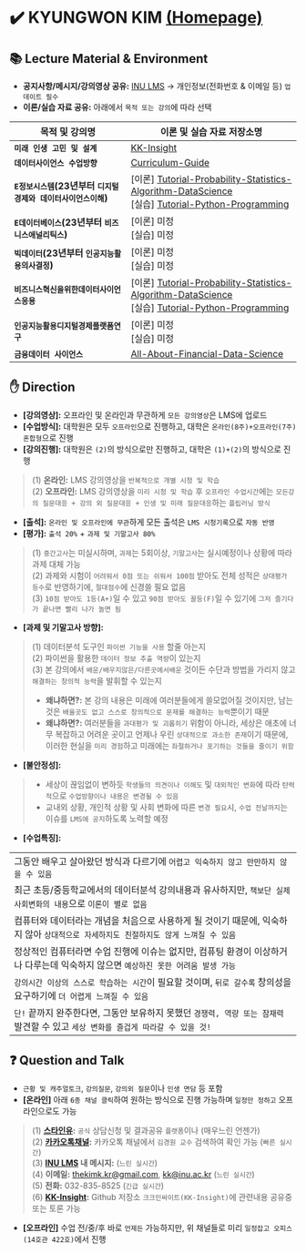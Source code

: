 # ✔️ KYUNGWON KIM [(Homepage)](https://sites.google.com/view/thekimk)
## 📚 Lecture Material & Environment
- **공지사항/메시지/강의영상 공유:** [INU LMS](http://cyber.inu.ac.kr/) $\rightarrow$ 개인정보(전화번호 & 이메일 등) `업데이트 필수`
- **이론/실습 자료 공유:** 아래에서 `목적 또는 강의`에 따라 선택

| 목적 및 강의명 | 이론 및 실습 자료 저장소명 |
|---|---|
| **`미래 인생 고민 및 설계`** | [KK-Insight](https://github.com/thekimk/KK-Insight) |
| **`데이터사이언스 수업방향`** | [Curriculum-Guide](https://github.com/thekimk/Curriculum-Guide) |
| **`E정보시스템`(23년부터 `디지털경제와 데이터사이언스이해`)** | [이론] [Tutorial-Probability-Statistics-Algorithm-DataScience](https://github.com/thekimk/Tutorial-Probability-Statistics-Algorithm-DataScience) <br> [실습] [Tutorial-Python-Programming](https://github.com/thekimk/Tutorial-Python-Programming) |
| **`E데이터베이스`(23년부터 `비즈니스애널리틱스`)** | [이론] 미정 <br> [실습] 미정 |
| **`빅데이터`(23년부터 `인공지능활용의사결정`)** | [이론] 미정 <br> [실습] 미정 |
| **`비즈니스혁신을위한데이터사이언스응용`** | [이론] [Tutorial-Probability-Statistics-Algorithm-DataScience](https://github.com/thekimk/Tutorial-Probability-Statistics-Algorithm-DataScience) <br> [실습] [Tutorial-Python-Programming](https://github.com/thekimk/Tutorial-Python-Programming) |
| **`인공지능활용디지털경제플랫폼연구`** | [이론] 미정 <br> [실습] 미정 |
| **`금융데이터 사이언스`** | [All-About-Financial-Data-Science](https://github.com/thekimk/All-About-Financial-Data-Science) |

## ✋ Direction 
- **[강의영상]:** 오프라인 및 온라인과 무관하게 `모든 강의영상`은 LMS에 업로드   
- **[수업방식]:** 대학원은 모두 `오프라인`으로 진행하고, 대학은 `온라인(8주)+오프라인(7주) 혼합형`으로 진행    
- **[강의진행]:** 대학원은 `(2)`의 방식으로만 진행하고, 대학은 `(1)+(2)`의 방식으로 진행    
>
> (1) **온라인:** LMS 강의영상을 `반복적으로 개별 시청 및 학습`        
> (2) **오프라인:** LMS 강의영상을 `미리 시청 및 학습` 후 `오프라인 수업시간`에는 `모든강의 질문대응 + 강의 외 질문대응 + 인생 및 미래 질문대응`하는 `플립러닝 방식`        
- **[출석]:** `온라인 및 오프라인에 무관`하게 모든 출석은 `LMS 시청기록`으로 `자동 반영`     
- **[평가]:** `출석 20%` + `과제 및 기말고사 80%`
>
> (1) `중간고사`는 미실시하며, `과제`는 5회이상, `기말고사`는 실시예정이나 상황에 따라 과제 대체 가능    
> (2) 과제와 시험이 `어려워서 0점 또는 쉬워서 100점` 받아도 전체 성적은 `상대평가 등수`로 반영하기에, `절대점수`에 신경쓸 필요 없음     
> (3) `10점 받아도 1등(A+)`일 수 있고 `90점 받아도 꼴등(F)`일 수 있기에 `그저 즐기다가 끝나면 빨리 나가 놀면 됨`     
- **[과제 및 기말고사 방향]:**       
>
> (1) 데이터분석 도구인 `파이썬 기능을 사용` 할줄 아는지    
> (2) 파이썬을 활용한 `데이터 정보 추출 역량`이 있는지    
> (3) 본 강의에서 `배운/배우지않은/다른곳에서배운` 것이든 수단과 방법을 가리지 않고 `해결하는 창의적 능력`을 발휘할 수 있는지    
> - **왜냐하면?:** 본 강의 내용은 미래에 여러분들에게 쓸모없어질 것이지만, 남는 것은 `배울곳도 없고 스스로 창의적으로 문제를 해결하는 능력`뿐이기 때문
> - **왜냐하면?:** 여러분들을 `과대평가 및 괴롭히기` 위함이 아니라, 세상은 애초에 너무 복잡하고 어려운 곳이고 언제나 우린 `상대적으로 과소한 존재`이기 때문에, 이러한 현실을 `미리 경험`하고 미래에는 `좌절하거나 포기하는 것들을 줄이기 위함`    
- **[불안정성]:** 
>
> - 세상이 끊임없이 변하듯 `학생들의 의견이나 이해도` 및 `대외적인 변화`에 따라 `탄력적`으로 `수업방향이나 내용은 변경될 수 있음`
> - 교내외 상황, 개인적 상황 및 사회 변화에 따른 `변경 필요`시, `수업 전날까지`는 이슈를 `LMS에 공지`하도록 노력할 예정
- **[수업특징]:** 

| |
|---|
| 그동안 배우고 살아왔던 방식과 다르기에 `어렵고 익숙하지 않고 만만하지 않을 수 있음`  |
| 최근 초등/중등학교에서의 데이터분석 강의내용과 유사하지만, `책보단 실제 사회변화의 내용`으로 `이론이 별로 없음` |
| 컴퓨터와 데이터라는 개념을 처음으로 사용하게 될 것이기 때문에, 익숙하지 않아 `상대적으로 자세하지도 친절하지도 않게 느껴질 수 있음` |
| 정상적인 컴퓨터라면 수업 진행에 이슈는 없지만, 컴퓨팅 환경이 이상하거나 다루는데 익숙하지 않으면 `예상하진 못한 어려움 발생 가능` |
| `강의시간 이상의 스스로 학습하는 시간`이 필요할 것이며, `뒤로 갈수록` 창의성을 요구하기에 `더 어렵게 느껴질 수 있음`  |
| `단!` 끝까지 완주한다면, 그동안 보유하지 못했던 `경쟁력, 역량 또는 잠재력` 발견할 수 있고 `세상 변화를 즐겁게 따라갈 수 있을 것!` |

## ❓ Question and Talk    
- `근황 및 캐주얼토크`, `강의질문`, `강의외 질문`이나 `인생 면담` 등 포함    
- **[온라인]** 아래 `6종 채널 클릭`하여 원하는 방식으로 진행 가능하며 `일정만 정하고` 오프라인으로도 가능    
>
> (1) **[스타인유](https://starinu.inu.ac.kr/index.do):** `공식` 상담신청 및 결과공유 `플랫폼`이나 (매우느린 언젠가)  
> (2) **[카카오톡채널](http://pf.kakao.com/_Exfqqb):** 카카오톡 채널에서 `김경원 교수` 검색하여 확인 가능 (`빠른 실시간`)    
> (3) **[INU LMS](http://cyber.inu.ac.kr/) 내 메시지:** (`느린 실시간`)         
> (4) **이메일:** thekimk.kr@gmail.com, kk@inu.ac.kr (`느린 실시간`)        
> (5) **전화:** 032-835-8525 (`긴급 실시간`)        
> (6) **[KK-Insight](https://github.com/thekimk/KK-Insight):** Github 저장소 `크크인싸이트(KK-Insight)`에 관련내용 공유중 또는 토론 가능
>
- **[오프라인]** 수업 전/중/후 바로 `언제든` 가능하지만, 위 채널들로 미리 `일정잡고 오피스(14호관 422호)`에서 진행    
